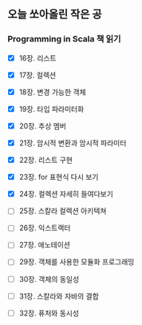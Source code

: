 ## 오늘 쏘아올린 작은 공

### Programming in Scala 책 읽기
- [X] 16장. 리스트
- [X] 17장. 컬렉션
- [X] 18장. 변경 가능한 객체
- [X] 19장. 타입 파라미터화
- [X] 20장. 추상 멤버
- [X] 21장. 암시적 변환과 암시적 파라미터
- [X] 22장. 리스트 구현
- [X] 23장. for 표현식 다시 보기
- [X] 24장. 컬렉션 자세히 들여다보기
- [ ] 25장. 스칼라 컬렉션 아키텍쳐
- [ ] 26장. 익스트랙터
- [ ] 27장. 애노테이션
- [ ] 29장. 객체를 사용한 모듈화 프로그래밍
- [ ] 30장. 객체의 동일성
- [ ] 31장. 스칼라와 자바의 결합
- [ ] 32장. 퓨처와 동시성

